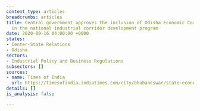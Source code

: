 ```yaml
---
content_type: articles
breadcrumbs: articles
title: Central government approves the inclusion of Odisha Economic Corridor (OEC)
  in the national industrial corridor development program
date: 2020-09-16 04:00:00 +0000
states:
- Center-State Relations
- Odisha
sectors:
- Industrial Policy and Business Regulations
subsectors: []
sources:
- name: Times of India
  url: https://timesofindia.indiatimes.com/city/bhubaneswar/state-economic-corridor-to-be-part-of-central-project/articleshow/78025621.cms
details: []
is_analysis: false

---
```

